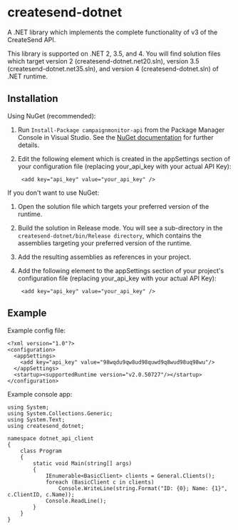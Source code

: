 # createsend-dotnet

A .NET library which implements the complete functionality of v3 of the CreateSend API.

This library is supported on .NET 2, 3.5, and 4. You will find solution files which target version 2 (createsend-dotnet.net20.sln), version 3.5 (createsend-dotnet.net35.sln), and version 4 (createsend-dotnet.sln) of .NET runtime.

## Installation

Using NuGet (recommended):

1. Run `Install-Package campaignmonitor-api` from the Package Manager Console in Visual Studio. See the [NuGet documentation](http://nuget.codeplex.com/documentation) for further details.
2. Edit the following element which is created in the appSettings section of your configuration file (replacing your_api_key with your actual API Key):

        <add key="api_key" value="your_api_key" />

If you don't want to use NuGet:

1. Open the solution file which targets your preferred version of the runtime. 
2. Build the solution in Release mode. You will see a sub-directory in the `createsend-dotnet/bin/Release directory`, which contains the assemblies targeting your preferred version of the runtime. 
3. Add the resulting assemblies as references in your project. 
4. Add the following element to the appSettings section of your project's configuration file (replacing your_api_key with your actual API Key):

        <add key="api_key" value="your_api_key" />

## Example

Example config file:

    <?xml version="1.0"?>
    <configuration>
      <appSettings>
        <add key="api_key" value="98wqdu9qw8ud98quwd9q8wud98uq98wu"/>
      </appSettings>
      <startup><supportedRuntime version="v2.0.50727"/></startup>
    </configuration>

Example console app:
    
    using System;
    using System.Collections.Generic;
    using System.Text;
    using createsend_dotnet;

    namespace dotnet_api_client
    {
        class Program
        {
            static void Main(string[] args)
            {
                IEnumerable<BasicClient> clients = General.Clients();
                foreach (BasicClient c in clients)
                    Console.WriteLine(string.Format("ID: {0}; Name: {1}", c.ClientID, c.Name));
                Console.ReadLine();
            }
        }
    }
